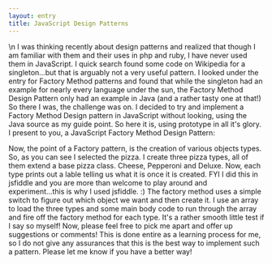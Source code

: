 ```yaml
---
layout: entry
title: JavaScript Design Patterns  
---
```


\n    I was thinking recently about design patterns and realized that though I am familiar with them and their uses in php and ruby, I have never used them in JavaScript. I quick search found some code on Wikipedia for a singleton...but that is arguably not a very useful pattern. I looked under the entry for Factory Method patterns and found that while the singleton had an example for nearly every language under the sun, the Factory Method Design Pattern only had an example in Java (and a rather tasty one at that!) So there I was, the challenge was on. I decided to try and implement a Factory Method Design pattern in JavaScript without looking, using the Java source as my guide point. So here it is, using prototype in all it's glory. I present to you, a JavaScript Factory Method Design Pattern:

Now, the point of a Factory pattern, is the creation of various objects types. So, as you can see I selected the pizza. I create three pizza types, all of them extend a base pizza class. Cheese, Pepperoni and Deluxe. Now, each type prints out a lable telling us what it is once it is created. FYI I did this in jsfiddle and you are more than welcome to play around and experiment...this is why I used jsfiddle. :)
The factory method uses a simple switch to figure out which object we want and then create it. I use an array to load the three types and some main body code to run through the array and fire off the factory method for each type. It's a rather smooth little test if I say so myself!
Now, please feel free to pick me apart and offer up suggestions or comments! This is done entire as a learning process for me, so I do not give any assurances that this is the best way to implement such a pattern. Please let me know if you have a better way!

  
